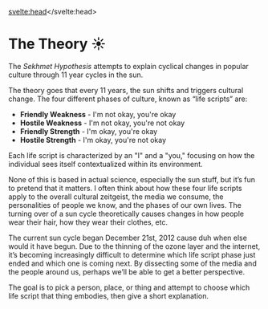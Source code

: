 <script lang="ts">
  import Divider from "$lib/components/Divider.svelte"
</script>

<svelte:head><title>The Theory ☀️</title></svelte:head>

# The Theory ☀️

<Divider />

The _Sekhmet Hypothesis_ attempts to explain cyclical changes in popular culture through 11 year cycles in the sun.

The theory goes that every 11 years, the sun shifts and triggers cultural change. The four different phases of culture, known as “life scripts” are:

- **Friendly Weakness** - I'm not okay, you're okay
- **Hostile Weakness** - I'm not okay, you're not okay
- **Friendly Strength** - I'm okay, you're okay
- **Hostile Strength** - I'm okay, you're not okay

Each life script is characterized by an "I" and a "you," focusing on how the individual sees itself contextualized within its environment.

None of this is based in actual science, especially the sun stuff, but it’s fun to pretend that it matters. I often think about how these four life scripts apply to the overall cultural zeitgeist, the media we consume, the personalities of people we know, and the phases of our own lives. The turning over of a sun cycle theoretically causes changes in how people wear their hair, how they wear their clothes, etc.

The current sun cycle began December 21st, 2012 cause duh when else would it have begun. Due to the thinning of the ozone layer and the internet, it’s becoming increasingly difficult to determine which life script phase just ended and which one is coming next. By dissecting some of the media and the people around us, perhaps we’ll be able to get a better perspective.

The goal is to pick a person, place, or thing and attempt to choose which life script that thing embodies, then give a short explanation.
